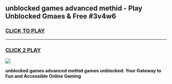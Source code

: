 
## unblocked games advanced methid - Play Unblocked Gmaes & Free #3v4w6
<h3>
<a href="https://premium.freeplayer.one?title=unblocked_games_advanced_methid&ref=01M">CLICK TO PLAY</a></h3>
<hr>

<h3>
<a href="https://premium.freeplayer.one?title=unblocked_games_advanced_methid&ref=01M">CLICK 2 PLAY</a>
  
</h3>

<a href="https://premium.freeplayer.one?title=unblocked_games_advanced_methid&ref=01M"><img src="https://clearcache.store/games.png"></a>


**unblocked games advanced methid games unblocked: Your Gateway to Fun and Accessible Online Gaming**
